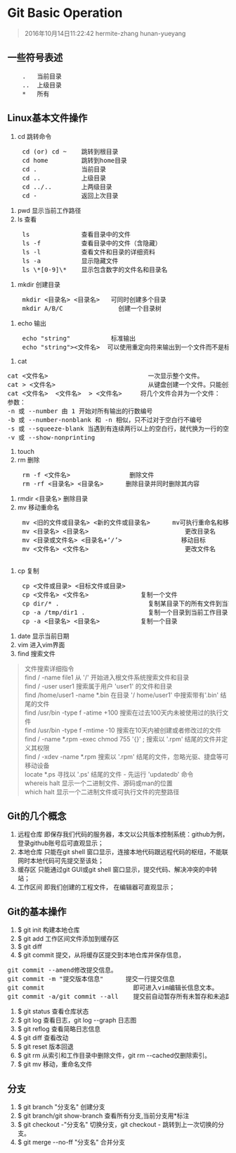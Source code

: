 # Git Basic Operation
>2016年10月14日11:22:42 hermite-zhang hunan-yueyang

## 一些符号表述

<pre>
    .   当前目录      
    ..  上级目录    
    *   所有
</pre>

## Linux基本文件操作 

1. cd 跳转命令 
<pre>
    cd (or) cd ~    跳转到根目录
    cd home         跳转到home目录
    cd .            当前目录
    cd ..           上级目录
    cd ../..        上两级目录
    cd -            返回上次目录
</pre>
1. pwd 显示当前工作路径
1. ls 查看
<pre>
    ls              查看目录中的文件
    ls -f           查看目录中的文件（含隐藏）
    ls -l           查看文件和目录的详细资料
    ls -a           显示隐藏文件
    ls \*[0-9]\*    显示包含数字的文件名和目录名
</pre>
1. mkdir 创建目录
<pre>
    mkdir <目录名> <目录名>   可同时创建多个目录
    mkdir A/B/C               创建一个目录树
</pre>
1. echo 输出
<pre>
    echo "string"           标准输出
    echo "string"><文件名>  可以使用重定向符来输出到一个文件而不是标准输出
</pre>
1. cat
<pre>
cat <文件名>                           一次显示整个文件。
cat > <文件名>                         从键盘创建一个文件。只能创建新文件,不能编辑已有文件.
cat <文件名>  <文件名>  > <文件名>     将几个文件合并为一个文件：
参数：
-n 或 --number 由 1 开始对所有输出的行数编号
-b 或 --number-nonblank 和 -n 相似，只不过对于空白行不编号
-s 或 --squeeze-blank 当遇到有连续两行以上的空白行，就代换为一行的空白行
-v 或 --show-nonprinting
</pre>
1. touch
1. rm  删除
<pre>
    rm -f <文件名>                删除文件
    rm -rf <目录名> <目录名>      删除目录并同时删除其内容 
</pre>

1. rmdir <目录名>  删除目录
1. mv 移动重命名
<pre>
    mv <旧的文件或目录名> <新的文件或目录名>      mv可执行重命名和移动功能，可同时进行移动和重命名操作
    mv <目录名> <目录名>                          更改目录名
    mv <目录或文件名> <目录名+‘/’>                移动目标
    mv <文件名> <文件名>                          更改文件名
 </pre>

1. cp 复制
<pre>
    cp <文件或目录> <目标文件或目录>
    cp <文件名> <文件名>              复制一个文件 
    cp dir/* .                        复制某目录下的所有文件到当前目录 
    cp -a /tmp/dir1 .                 复制一个目录到当前工作目录 
    cp -a <目录名> <目录名>           复制一个目录
</pre>
1. date 显示当前日期
1. vim  进入vim界面
1. find 搜索文件
>
>文件搜索详细指令 <br>
>find / -name file1 从 '/' 开始进入根文件系统搜索文件和目录 <br>
>find / -user user1 搜索属于用户 'user1' 的文件和目录<br> 
>find /home/user1 -name \*.bin 在目录 '/ home/user1' 中搜索带有'.bin' 结尾的文件 <br>
>find /usr/bin -type f -atime +100 搜索在过去100天内未被使用过的执行文件 <br>
>find /usr/bin -type f -mtime -10 搜索在10天内被创建或者修改过的文件 <br>
>find / -name \*.rpm -exec chmod 755 '{}' \; 搜索以 '.rpm' 结尾的文件并定义其权限 <br>
>find / -xdev -name \*.rpm 搜索以 '.rpm' 结尾的文件，忽略光驱、捷盘等可移动设备 <br>
>locate \*.ps 寻找以 '.ps' 结尾的文件 - 先运行 'updatedb' 命令 <br>
>whereis halt 显示一个二进制文件、源码或man的位置 <br>
>which halt 显示一个二进制文件或可执行文件的完整路径 <br>

## Git的几个概念

1. 远程仓库        即保存我们代码的服务器，本文以公共版本控制系统：github为例，登录github账号后可直观显示；
1. 本地仓库        只能在git shell 窗口显示，连接本地代码跟远程代码的枢纽，不能联网时本地代码可先提交至该处；
1. 缓存区          只能通过git GUI或git shell 窗口显示，提交代码、解决冲突的中转站；
1. 工作区间        即我们创建的工程文件， 在编辑器可直观显示；

## Git的基本操作

1. $ git init       构建本地仓库
1. $ git add        工作区间文件添加到缓存区
1. $ git diff
1. $ git commit     提交，从将缓存区提交到本地仓库并保存信息，
<pre>
git commit --amend修改提交信息。
git commit -m "提交版本信息"      提交一行提交信息
git commit                        即可进入vim编辑长信息文本。
git commit -a/git commit --all    提交前自动暂存所有未暂存和未追踪的文件变化，包括从工作副本中删除的已追踪文件。
</pre>
1. $ git status     查看仓库状态
1. $ git log        查看日志，git log --graph 日志图
1. $ git reflog     查看简略日志信息
1. $ git diff       查看改动
1. $ git reset      版本回退 
1. $ git rm         从索引和工作目录中删除文件，git rm --cached仅删除索引。
1. $ git mv         移动，重命名文件

## 分支   

1. $ git branch "分支名"              创建分支
1. $ git branch/git show-branch       查看所有分支,当前分支用*标注
1. $ git checkout -"分支名"           切换分支，git checkout - 跳转到上一次切换的分支。
1. $ git merge --no-ff "分支名"       合并分支